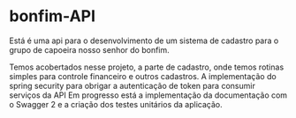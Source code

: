 # bonfim-API
Está é uma api para o desenvolvimento de um sistema de cadastro para o grupo de capoeira nosso senhor do bonfim.

Temos acobertados nesse projeto, a parte de cadastro, onde temos rotinas simples para controle financeiro e outros cadastros.
A implementação do spring security para obrigar a autenticação de token para consumir serviços da API
Em progresso está a implementação da documentação com o Swagger 2 e a criação dos testes unitários da aplicação.
